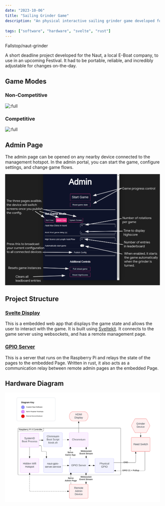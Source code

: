 ```yaml
---
date: "2023-10-06"
title: "Sailing Grinder Game"
description: "An physical interactive sailing grinder game developed for Naut."

tags: ["software", "hardware", "svelte", "rust"]
---
```


<script>
  import MarkdownLink from "$md/MarkdownLink.svelte";
</script>

<MarkdownLink href="https://github.com/Fallstop/naut-grinder">Fallstop/naut-grinder</MarkdownLink>

A short deadline project developed for the Naut, a local E-Boat company, to use in an upcoming Festival. It had to be portable, reliable, and incredibly adjustable for changes on-the-day.

## Game Modes
### Non-Competitive
![:full](./Compeditive/)
### Competitive
![:full](./NonCompeditive/)

## Admin Page
The admin page can be opened on any nearby device connected to the management hotspot. In the admin portal, you can start the game, configure settings, and change game flows.

![Admin Portal Configuration:large](./doc-images/AdultMode.png)


## Project Structure
### [Svelte Display](https://github.com/Fallstop/naut-grinder/tree/main/svelte-display)
This is a embedded web app that displays the game state and allows the user to interact with the game. It is built using [Sveltekit](https://kit.svelte.dev/).
It connects to the game server using websockets, and has a remote management page.

### [GPIO Server](https://github.com/Fallstop/naut-grinder/tree/main/gpio-server)
This is a server that runs on the Raspberry Pi and relays the state of the pages to the embedded Page. Written in rust, it also acts as a communication relay between remote admin pages an the embedded Page.

## Hardware Diagram
![:full:borderless](./doc-images/hardware-diagram.svg)
